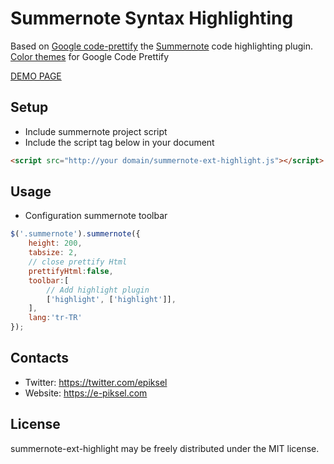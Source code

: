 # Summernote Syntax Highlighting
Based on [Google code-prettify](https://github.com/google/code-prettify) the [Summernote](https://github.com/summernote/summernote) code highlighting plugin. [Color themes](http://jmblog.github.io/color-themes-for-google-code-prettify/) for Google Code Prettify

[DEMO PAGE](https://epiksel.github.io/summernote-highlight)

## Setup
 * Include summernote project script
 * Include the script tag below in your document
```HTML
<script src="http://your domain/summernote-ext-highlight.js"></script>
```

## Usage
 * Configuration summernote toolbar
```javascript
$('.summernote').summernote({
    height: 200,
    tabsize: 2,
    // close prettify Html
    prettifyHtml:false,
    toolbar:[
        // Add highlight plugin
        ['highlight', ['highlight']],
    ],
    lang:'tr-TR'
});
```
## Contacts
* Twitter: https://twitter.com/epiksel
* Website: https://e-piksel.com

## License
summernote-ext-highlight may be freely distributed under the MIT license.
